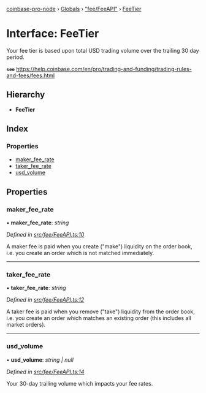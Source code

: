 [coinbase-pro-node](../README.md) › [Globals](../globals.md) › ["fee/FeeAPI"](../modules/_fee_feeapi_.md) › [FeeTier](_fee_feeapi_.feetier.md)

# Interface: FeeTier

Your fee tier is based upon total USD trading volume over the trailing 30 day period.

**`see`** https://help.coinbase.com/en/pro/trading-and-funding/trading-rules-and-fees/fees.html

## Hierarchy

- **FeeTier**

## Index

### Properties

- [maker_fee_rate](_fee_feeapi_.feetier.md#maker_fee_rate)
- [taker_fee_rate](_fee_feeapi_.feetier.md#taker_fee_rate)
- [usd_volume](_fee_feeapi_.feetier.md#usd_volume)

## Properties

### maker_fee_rate

• **maker_fee_rate**: _string_

_Defined in [src/fee/FeeAPI.ts:10](https://github.com/bennyn/coinbase-pro-node/blob/7b978cb/src/fee/FeeAPI.ts#L10)_

A maker fee is paid when you create ("make") liquidity on the order book, i.e. you create an order which is not matched immediately.

---

### taker_fee_rate

• **taker_fee_rate**: _string_

_Defined in [src/fee/FeeAPI.ts:12](https://github.com/bennyn/coinbase-pro-node/blob/7b978cb/src/fee/FeeAPI.ts#L12)_

A taker fee is paid when you remove ("take") liquidity from the order book, i.e. you create an order which matches an existing order (this includes all market orders).

---

### usd_volume

• **usd_volume**: _string | null_

_Defined in [src/fee/FeeAPI.ts:14](https://github.com/bennyn/coinbase-pro-node/blob/7b978cb/src/fee/FeeAPI.ts#L14)_

Your 30-day trailing volume which impacts your fee rates.

